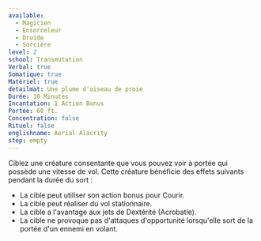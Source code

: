 ```yaml
---
available:
  - Magicien
  - Ensorceleur
  - Druide
  - Sorcière
level: 2
school: Transmutation
Verbal: true
Somatique: true
Matériel: true
detailmat: Une plume d'oiseau de proie
Durée: 10 Minutes
Incantation: 1 Action Bonus
Portée: 60 ft.
Concentration: false
Rituel: false
englishname: Aerial Alacrity
step: empty
---
```

Ciblez une créature consentante que vous pouvez voir à portée qui possède une vitesse de vol. Cette créature bénéficie des effets suivants pendant la durée du sort : 

 - La cible peut utiliser son action bonus pour Courir.
 - La cible peut réaliser du vol stationnaire.
 - La cible a l'avantage aux jets de Dextérité (Acrobatie).
 - La cible ne provoque pas d'attaques d'opportunité lorsqu'elle sort de la portée d'un ennemi en volant.
